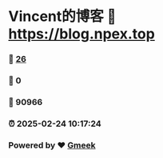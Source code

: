 # Vincent的博客 :link: https://blog.npex.top 
### :page_facing_up: [26](https://blog.npex.top/tag.html) 
### :speech_balloon: 0 
### :hibiscus: 90966 
### :alarm_clock: 2025-02-24 10:17:24 
### Powered by :heart: [Gmeek](https://github.com/Meekdai/Gmeek)

